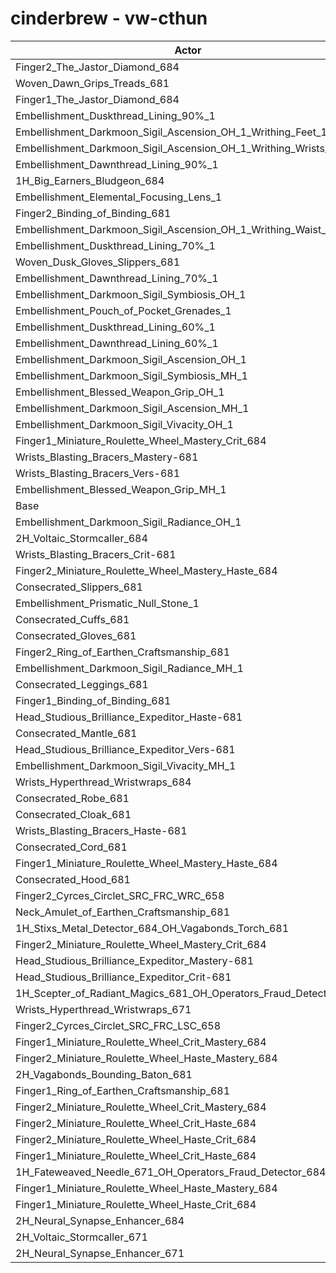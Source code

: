 # cinderbrew - vw-cthun
| Actor | DPS | Increase |
|---|:---:|:---:|
|Finger2_The_Jastor_Diamond_684|3297309|0.92%|
|Woven_Dawn_Grips_Treads_681|3292288|0.77%|
|Finger1_The_Jastor_Diamond_684|3291967|0.76%|
|Embellishment_Duskthread_Lining_90%_1|3285017|0.55%|
|Embellishment_Darkmoon_Sigil_Ascension_OH_1_Writhing_Feet_1|3284968|0.54%|
|Embellishment_Darkmoon_Sigil_Ascension_OH_1_Writhing_Wrists_1|3284829|0.54%|
|Embellishment_Dawnthread_Lining_90%_1|3282918|0.48%|
|1H_Big_Earners_Bludgeon_684|3282657|0.47%|
|Embellishment_Elemental_Focusing_Lens_1|3282159|0.46%|
|Finger2_Binding_of_Binding_681|3281650|0.44%|
|Embellishment_Darkmoon_Sigil_Ascension_OH_1_Writhing_Waist_1|3280598|0.41%|
|Embellishment_Duskthread_Lining_70%_1|3279940|0.39%|
|Woven_Dusk_Gloves_Slippers_681|3278394|0.34%|
|Embellishment_Dawnthread_Lining_70%_1|3277543|0.32%|
|Embellishment_Darkmoon_Sigil_Symbiosis_OH_1|3276302|0.28%|
|Embellishment_Pouch_of_Pocket_Grenades_1|3276207|0.28%|
|Embellishment_Duskthread_Lining_60%_1|3275972|0.27%|
|Embellishment_Dawnthread_Lining_60%_1|3275406|0.25%|
|Embellishment_Darkmoon_Sigil_Ascension_OH_1|3273175|0.18%|
|Embellishment_Darkmoon_Sigil_Symbiosis_MH_1|3271934|0.15%|
|Embellishment_Blessed_Weapon_Grip_OH_1|3271682|0.14%|
|Embellishment_Darkmoon_Sigil_Ascension_MH_1|3269886|0.08%|
|Embellishment_Darkmoon_Sigil_Vivacity_OH_1|3268826|0.05%|
|Finger1_Miniature_Roulette_Wheel_Mastery_Crit_684|3268805|0.05%|
|Wrists_Blasting_Bracers_Mastery-681|3268377|0.04%|
|Wrists_Blasting_Bracers_Vers-681|3268194|0.03%|
|Embellishment_Blessed_Weapon_Grip_MH_1|3267605|0.01%|
|Base|3267190|0.00%|
|Embellishment_Darkmoon_Sigil_Radiance_OH_1|3267143|0.00%|
|2H_Voltaic_Stormcaller_684|3266559|-0.02%|
|Wrists_Blasting_Bracers_Crit-681|3266381|-0.02%|
|Finger2_Miniature_Roulette_Wheel_Mastery_Haste_684|3266366|-0.03%|
|Consecrated_Slippers_681|3265714|-0.05%|
|Embellishment_Prismatic_Null_Stone_1|3265163|-0.06%|
|Consecrated_Cuffs_681|3265100|-0.06%|
|Consecrated_Gloves_681|3264452|-0.08%|
|Finger2_Ring_of_Earthen_Craftsmanship_681|3264427|-0.08%|
|Embellishment_Darkmoon_Sigil_Radiance_MH_1|3263885|-0.10%|
|Consecrated_Leggings_681|3263857|-0.10%|
|Finger1_Binding_of_Binding_681|3263764|-0.10%|
|Head_Studious_Brilliance_Expeditor_Haste-681|3263626|-0.11%|
|Consecrated_Mantle_681|3263479|-0.11%|
|Head_Studious_Brilliance_Expeditor_Vers-681|3263274|-0.12%|
|Embellishment_Darkmoon_Sigil_Vivacity_MH_1|3263113|-0.12%|
|Wrists_Hyperthread_Wristwraps_684|3262848|-0.13%|
|Consecrated_Robe_681|3262323|-0.15%|
|Consecrated_Cloak_681|3262251|-0.15%|
|Wrists_Blasting_Bracers_Haste-681|3261753|-0.17%|
|Consecrated_Cord_681|3261008|-0.19%|
|Finger1_Miniature_Roulette_Wheel_Mastery_Haste_684|3260776|-0.20%|
|Consecrated_Hood_681|3260738|-0.20%|
|Finger2_Cyrces_Circlet_SRC_FRC_WRC_658|3260698|-0.20%|
|Neck_Amulet_of_Earthen_Craftsmanship_681|3259756|-0.23%|
|1H_Stixs_Metal_Detector_684_OH_Vagabonds_Torch_681|3259530|-0.23%|
|Finger2_Miniature_Roulette_Wheel_Mastery_Crit_684|3259203|-0.24%|
|Head_Studious_Brilliance_Expeditor_Mastery-681|3258655|-0.26%|
|Head_Studious_Brilliance_Expeditor_Crit-681|3255436|-0.36%|
|1H_Scepter_of_Radiant_Magics_681_OH_Operators_Fraud_Detector_684|3254628|-0.38%|
|Wrists_Hyperthread_Wristwraps_671|3253422|-0.42%|
|Finger2_Cyrces_Circlet_SRC_FRC_LSC_658|3251833|-0.47%|
|Finger1_Miniature_Roulette_Wheel_Crit_Mastery_684|3251458|-0.48%|
|Finger2_Miniature_Roulette_Wheel_Haste_Mastery_684|3247815|-0.59%|
|2H_Vagabonds_Bounding_Baton_681|3246310|-0.64%|
|Finger1_Ring_of_Earthen_Craftsmanship_681|3244274|-0.70%|
|Finger2_Miniature_Roulette_Wheel_Crit_Mastery_684|3243646|-0.72%|
|Finger2_Miniature_Roulette_Wheel_Crit_Haste_684|3243614|-0.72%|
|Finger2_Miniature_Roulette_Wheel_Haste_Crit_684|3242801|-0.75%|
|Finger1_Miniature_Roulette_Wheel_Crit_Haste_684|3241351|-0.79%|
|1H_Fateweaved_Needle_671_OH_Operators_Fraud_Detector_684|3229532|-1.15%|
|Finger1_Miniature_Roulette_Wheel_Haste_Mastery_684|3222081|-1.38%|
|Finger1_Miniature_Roulette_Wheel_Haste_Crit_684|3217397|-1.52%|
|2H_Neural_Synapse_Enhancer_684|3200612|-2.04%|
|2H_Voltaic_Stormcaller_671|3184051|-2.54%|
|2H_Neural_Synapse_Enhancer_671|3125196|-4.35%|
